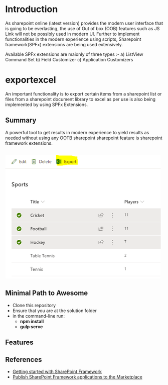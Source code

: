 # Introduction

As sharepoint online (latest version) provides the modern user interface that is going to be everlasting, the use of Out of box (OOB) features such as JS Link will not be possibly used in modern UI. Further to implement functionalities in the modern experience using scripts, Sharepoint framework(SPFx) extensions are being used extensively.  

Available SPFx extensions are maionly of three types :-
a) ListView Command Set
b) Field Customizer
c) Application Customizers

# exportexcel

An important functionality is to export certain items from a sharepoint list or files from a sharepoint document library to excel as per use is also being implemented by using SPFx Extensions.



## Summary
 A powerful tool to get results in modern experience to yield results as needed without using any OOTB sharepoint sharepoint feature  is sharepoint framework extensions.
 
 ![](Exporttoexcel.png)
---

## Minimal Path to Awesome

- Clone this repository
- Ensure that you are at the solution folder
- in the command-line run:
  - **npm install**
  - **gulp serve**

## Features

## References

- [Getting started with SharePoint Framework](https://docs.microsoft.com/en-us/sharepoint/dev/spfx/set-up-your-developer-tenant)
- [Publish SharePoint Framework applications to the Marketplace](https://docs.microsoft.com/en-us/sharepoint/dev/spfx/publish-to-marketplace-overview)
